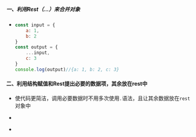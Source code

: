 ##### 一、利用Rest（...）来合并对象

* ```javascript
  const input = {
      a: 1,
      b: 2
  }
  const output = {
      ...input,
      c: 3
  }
  console.log(output)//{a: 1, b: 2, c: 3}
  ```

  

#### 二、利用结构赋值和Rest提出必要的数据项，其余放在rest中

* 使代码更简洁，调用必要数据时不用多次使用`.`语法，且让其余数据放在`rest`对象中

* ``` 
  
  ```

* 